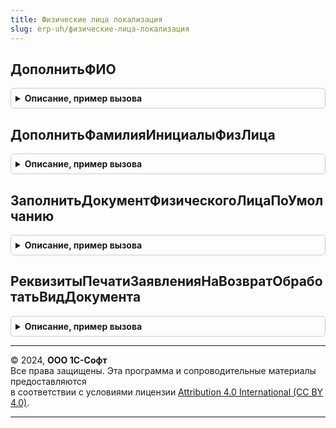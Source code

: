 ```yaml
---
title: Физические лица локализация
slug: erp-uh/физические-лица-локализация
---
```



## ДополнитьФИО
<details style="margin: 1em 0; padding: 0.5em; border: 1px solid #ccc; border-radius: 6px;">

<summary style="font-weight: bold; cursor: pointer;">Описание, пример вызова</summary>

```bsl

// Формирует структуру, содержащую информацию о фамилии, имени и отчестве физического лица.
// Строка формируется в зависимости от типа переданного параметра:
//	- либо по истории ФИО элемента справочника ФизическиеЛица,
// 	- либо разбором строки, содержащей полную ФИО.
//
// Параметры:
//  ФизическоеЛицо - Строка, СправочникСсылка.ФизическиеЛица - источник информации о ФИО
//  ФИОФизическогоЛица - Структура - со свойствами
//		Фамилия  - Строка;
//		Имя      - Строка;
//		Отчество - Строка.
//  Дата - Дата, Неопределено - дата для получения истории ФИО, имеет смысл если в первом параметре передана ссылка.
//
Процедура ДополнитьФИО(ФизическоеЛицо, ФИОФизическогоЛица, Дата = Неопределено) Экспорт
```

Пример вызова
```bsl
ФизическиеЛицаЛокализация.ДополнитьФИО(ФизическоеЛицо, ФИОФизическогоЛица, Дата);
```
</details>

## ДополнитьФамилияИнициалыФизЛица
<details style="margin: 1em 0; padding: 0.5em; border: 1px solid #ccc; border-radius: 6px;">

<summary style="font-weight: bold; cursor: pointer;">Описание, пример вызова</summary>

```bsl

// Формирует строку, содержащую фамилию и инициалы физического лица.
// Строка формируется в зависимости от типа переданного параметра:
//	- либо по истории ФИО элемента справочника ФизическиеЛица,
// 	- либо разбором строки, содержащей полную ФИО.
//
// Параметры:
//  ФизическоеЛицо - Строка, СправочникСсылка.ФизическиеЛица - источник информации о ФИО
//  ФамилияИнициалы - Строка - Фамилия И. О.
//  Дата - Дата, Неопределено - дата для получения истории ФИО, имеет смысл если в первом параметре передана ссылка.
//
Процедура ДополнитьФамилияИнициалыФизЛица(ФизическоеЛицо, ФамилияИнициалы, Дата = Неопределено) Экспорт
```

Пример вызова
```bsl
ФизическиеЛицаЛокализация.ДополнитьФамилияИнициалыФизЛица(ФизическоеЛицо, ФамилияИнициалы, Дата);
```
</details>

## ЗаполнитьДокументФизическогоЛицаПоУмолчанию
<details style="margin: 1em 0; padding: 0.5em; border: 1px solid #ccc; border-radius: 6px;">

<summary style="font-weight: bold; cursor: pointer;">Описание, пример вызова</summary>

```bsl

// Заполнить структуру данными документа физического лица.
//
// Параметры:
// Параметры:
//  ФизическоеЛицо - СправочникСсылка.ФизическиеЛица - источник информации о документе
//  ДокументФизическогоЛица - Структура -- данные документа физического лица,
// 				поля соответствуют ресурсам регистра ДокументыФизическихЛиц.
//  ВидДокумента - СправочникСсылка.ВидыДокументовФизическихЛиц, Неопределено - вид документа физического лица
//  Дата - Дата, Неопределено - дата для получения истории документов физического лица.
//
Процедура ЗаполнитьДокументФизическогоЛицаПоУмолчанию(ФизическоеЛицо, ДокументФизическогоЛица, ВидДокумента = Неопределено, Дата = Неопределено) Экспорт
```

Пример вызова
```bsl
ФизическиеЛицаЛокализация.ЗаполнитьДокументФизическогоЛицаПоУмолчанию(ФизическоеЛицо, ДокументФизическогоЛица, ВидДокумента, Дата);
```
</details>

## РеквизитыПечатиЗаявленияНаВозвратОбработатьВидДокумента
<details style="margin: 1em 0; padding: 0.5em; border: 1px solid #ccc; border-radius: 6px;">

<summary style="font-weight: bold; cursor: pointer;">Описание, пример вызова</summary>

```bsl

// Обрабатывает свойства элемента ВидДокумента формы обработки ПечатьЗаявленияНаВозвратТоваровОтКлиента.
//
// Параметры:
//  Форма - ФормаКлиентскогоПриложения
Процедура РеквизитыПечатиЗаявленияНаВозвратОбработатьВидДокумента(Форма) Экспорт
```

Пример вызова
```bsl
ФизическиеЛицаЛокализация.РеквизитыПечатиЗаявленияНаВозвратОбработатьВидДокумента(Форма) 
```
</details>

---

© 2024, **ООО 1С-Софт**  
Все права защищены. Эта программа и сопроводительные материалы предоставляются  
в соответствии с условиями лицензии [Attribution 4.0 International (CC BY 4.0)](https://creativecommons.org/licenses/by/4.0/legalcode).

---

